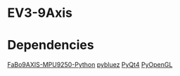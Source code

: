 # EV3-9Axis

# Dependencies
[FaBo9AXIS-MPU9250-Python](https://github.com/FaBoPlatform/FaBo9AXIS-MPU9250-Python)
[pybluez](https://github.com/pybluez/pybluez)
[PyQt4](https://wiki.python.org/moin/PyQt)
[PyOpenGL](http://pyopengl.sourceforge.net)
